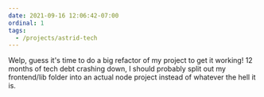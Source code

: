 ```yaml
---
date: 2021-09-16 12:06:42-07:00
ordinal: 1
tags:
  - /projects/astrid-tech
---
```


Welp, guess it's time to do a big refactor of my project to get it working! 12
months of tech debt crashing down, I should probably split out my frontend/lib
folder into an actual node project instead of whatever the hell it is.
